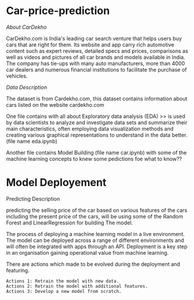 # **Car-price-prediction**


*About CarDekho*

CarDekho.com is India's leading car search venture that helps users buy cars that are right for them. Its website and app carry rich automotive content such as expert reviews, detailed specs and prices, comparisons as well as videos and pictures of all car brands and models available in India. The company has tie-ups with many auto manufacturers, more than 4000 car dealers and numerous financial institutions to facilitate the purchase of vehicles.

*Data Description*

The dataset is from Cardekho.com, this dataset contains information about cars listed on the website cardekho.com


One file contains with all about Exploratory data analysis (EDA) >> is used by data scientists to analyze and investigate data sets and summarize their main characteristics, often employing data visualization methods and creating various graphical representations to understand in the data better.(file name eda.ipynb)

Another file contains Model Building (file name car.ipynb) with some of the machine learning concepts to knew some pedictions foe what to know??



# **Model Deployement**

Predicting Description

predicting the selling price of the car based on various features of the cars including the present price of the cars, will be using some of the Random Forest and LinearRegression for building The model.

The process of deploying a machine learning model in a live environment. The model can be deployed across a range of different environments and will often be integrated with apps through an API. Deployment is a key step in an organisation gaining operational value from machine learning.

There are actions which made to be evolved during the deployment and featuring.
    
    Actions 1: Retrain the model with new data.
    Actions 2: Retrain the model with additional features.
    Actions 3: Develop a new model from scratch.
